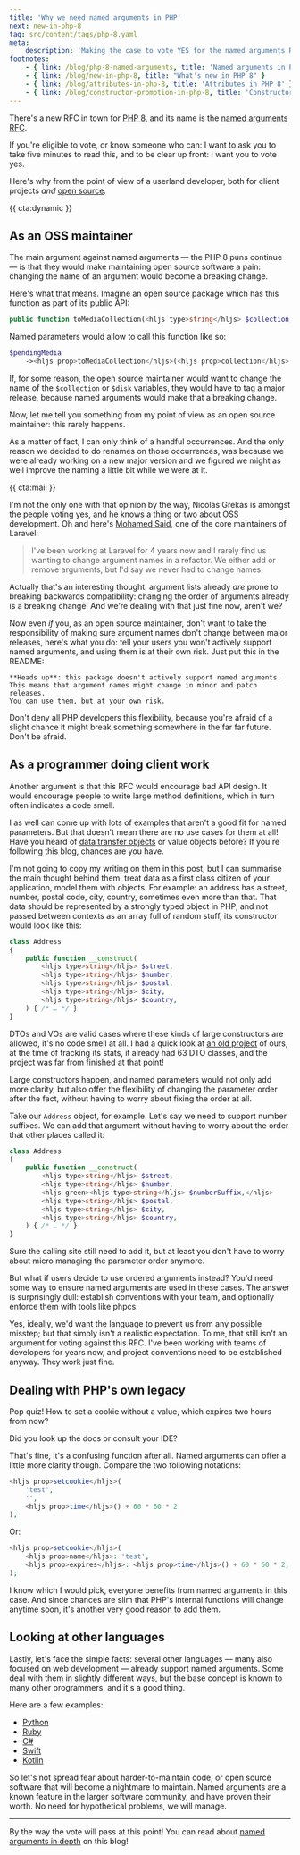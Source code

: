 ```yaml
---
title: 'Why we need named arguments in PHP'
next: new-in-php-8
tag: src/content/tags/php-8.yaml
meta:
    description: 'Making the case to vote YES for the named arguments RFC'
footnotes:
    - { link: /blog/php-8-named-arguments, title: 'Named arguments in PHP 8' }
    - { link: /blog/new-in-php-8, title: "What's new in PHP 8" }
    - { link: /blog/attributes-in-php-8, title: 'Attributes in PHP 8' }
    - { link: /blog/constructor-promotion-in-php-8, title: 'Constructor property promotion in PHP 8' }
---
```


There's a new RFC in town for [PHP 8](/blog/new-in-php-8), and its name is the [named arguments RFC](*https://wiki.php.net/rfc/named_params).

If you're eligible to vote, or know someone who can: I want to ask you to take five minutes to read this, and to be clear up front: I want you to vote yes.

Here's why from the point of view of a userland developer, both for client projects _and_ [open source](*https://spatie.be/open-source).

{{ cta:dynamic }}

## As an OSS maintainer

The main argument against named arguments — the PHP 8 puns continue — is that they would make maintaining open source software a pain: changing the name of an argument would become a breaking change.

Here's what that means. Imagine an open source package which has this function as part of its public API:

```php
public function toMediaCollection(<hljs type>string</hljs> $collection, <hljs type>string</hljs> $disk = null);
```

Named parameters would allow to call this function like so:

```php
$pendingMedia
    -><hljs prop>toMediaCollection</hljs>(<hljs prop>collection</hljs>: 'downloads', <hljs prop>disk</hljs>: 's3');
```

If, for some reason, the open source maintainer would want to change the name of the `$collection` or `$disk` variables, they would have to tag a major release, because named arguments would make that a breaking change.

Now, let me tell you something from my point of view as an open source maintainer: this rarely happens. 

As a matter of fact, I can only think of a handful occurrences. And the only reason we decided to do renames on those occurrences, was because we were already working on a new major version and we figured we might as well improve the naming a little bit while we were at it.

{{ cta:mail }}

I'm not the only one with that opinion by the way, Nicolas Grekas is amongst the people voting yes, and he knows a thing or two about OSS development. Oh and here's [Mohamed Said](*https://twitter.com/themsaid/status/1281819955231690753?s=20), one of the core maintainers of Laravel:

> I've been working at Laravel for 4 years now and I rarely find us wanting to change argument names in a refactor. We either add or remove arguments, but I'd say we never had to change names.

Actually that's an interesting thought: argument lists already _are_ prone to breaking backwards compatibility: changing the order of arguments already is a breaking change! And we're dealing with that just fine now, aren't we?

Now even _if_ you, as an open source maintainer, don't want to take the responsibility of making sure argument names don't change between major releases, here's what you do: tell your users you won't actively support named arguments, and using them is at their own risk. Just put this in the README:

```
**Heads up**: this package doesn't actively support named arguments. 
This means that argument names might change in minor and patch releases. 
You can use them, but at your own risk.
```

Don't deny all PHP developers this flexibility, because you're afraid of a slight chance it might break something somewhere in the far far future. Don't be afraid.

## As a programmer doing client work

Another argument is that this RFC would encourage bad API design. It would encourage people to write large method definitions, which in turn often indicates a code smell.

I as well can come up with lots of examples that aren't a good fit for named parameters. But that doesn't mean there are no use cases for them at all! Have you heard of [data transfer objects](/blog/laravel-beyond-crud-02-working-with-data) or value objects before? If you're following this blog, chances are you have.  

I'm not going to copy my writing on them in this post, but I can summarise the main thought behind them: treat data as a first class citizen of your application, model them with objects. For example: an address has a street, number, postal code, city, country, sometimes even more than that. That data should be represented by a strongly typed object in PHP, and not passed between contexts as an array full of random stuff, its constructor would look like this:

```php
class Address
{
    public function __construct(
        <hljs type>string</hljs> $street,
        <hljs type>string</hljs> $number,
        <hljs type>string</hljs> $postal,
        <hljs type>string</hljs> $city,
        <hljs type>string</hljs> $country,
    ) { /* … */ }
}
```

DTOs and VOs are valid cases where these kinds of large constructors are allowed, it's no code smell at all. I had a quick look at [an old project](/blog/a-project-at-spatie) of ours, at the time of tracking its stats, it already had 63 DTO classes, and the project was far from finished at that point!

Large constructors happen, and named parameters would not only add more clarity, but also offer the flexibility of changing the parameter order after the fact, without having to worry about fixing the order at all.

Take our `Address` object, for example. Let's say we need to support number suffixes. We can add that argument without having to worry about the order that other places called it:

```php
class Address
{
    public function __construct(
        <hljs type>string</hljs> $street,
        <hljs type>string</hljs> $number,
        <hljs green><hljs type>string</hljs> $numberSuffix,</hljs>
        <hljs type>string</hljs> $postal,
        <hljs type>string</hljs> $city,
        <hljs type>string</hljs> $country,
    ) { /* … */ }
}
```

Sure the calling site still need to add it, but at least you don't have to worry about micro managing the parameter order anymore. 

But what if users decide to use ordered arguments instead? You'd need some way to ensure named arguments are used in these cases. The answer is surprisingly dull: establish conventions with your team, and optionally enforce them with tools like phpcs.

Yes, ideally, we'd want the language to prevent us from any possible misstep; but that simply isn't a realistic expectation. To me, that still isn't an argument for voting against this RFC. I've been working with teams of developers for years now, and project conventions need to be established anyway. They work just fine.

## Dealing with PHP's own legacy

Pop quiz! How to set a cookie without a value, which expires two hours from now?

Did you look up the docs or consult your IDE?

That's fine, it's a confusing function after all. Named arguments can offer a little more clarity though. Compare the two following notations:

```php
<hljs prop>setcookie</hljs>(
    'test', 
    '', 
    <hljs prop>time</hljs>() + 60 * 60 * 2
);
```

Or:

```php
<hljs prop>setcookie</hljs>(
    <hljs prop>name</hljs>: 'test',
    <hljs prop>expires</hljs>: <hljs prop>time</hljs>() + 60 * 60 * 2,
);
```

I know which I would pick, everyone benefits from named arguments in this case. And since chances are slim that PHP's internal functions will change anytime soon, it's another very good reason to add them.

## Looking at other languages

Lastly, let's face the simple facts: several other languages — many also focused on web development — already support named arguments. Some deal with them in slightly different ways, but the base concept is known to many other programmers, and it's a good thing.  

Here are a few examples:

- [Python](*https://treyhunner.com/2018/04/keyword-arguments-in-python/)
- [Ruby](*https://thoughtbot.com/blog/ruby-2-keyword-arguments)
- [C#](*https://docs.microsoft.com/en-us/dotnet/csharp/programming-guide/classes-and-structs/named-and-optional-arguments)
- [Swift](*https://useyourloaf.com/blog/swift-named-parameters/)
- [Kotlin](*https://kotlinlang.org/docs/reference/functions.html#named-arguments)

So let's not spread fear about harder-to-maintain code, or open source software that will become a nightmare to maintain. Named arguments are a known feature in the larger software community, and have proven their worth. No need for hypothetical problems, we will manage. 

---

By the way the vote will pass at this point! You can read about [named arguments in depth](/blog/php-8-named-arguments) on this blog!
